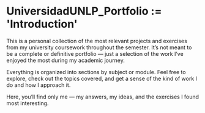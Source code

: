 # UniversidadUNLP_Portfolio := 'Introduction'
This is a personal collection of the most relevant projects and exercises from my university coursework throughout the semester. It’s not meant to be a complete or definitive portfolio — just a selection of the work I’ve enjoyed the most during my academic journey.

Everything is organized into sections by subject or module. Feel free to explore, check out the topics covered, and get a sense of the kind of work I do and how I approach it.

Here, you’ll find only me — my answers, my ideas, and the exercises I found most interesting.
